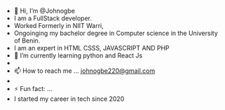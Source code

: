 - 👋 Hi, I’m @Johnogbe
-  I am a FullStack developer.
-  Worked Formerly in NIIT Warri,
-  Ongoinging my bachelor degree in Computer science in the University of Benin.
-  I am an expert in HTML CSSS, JAVASCRIPT AND PHP
- 🌱 I’m currently learning python and React Js
- 
- 📫 How to reach me ... johnogbe220@gmail.com
-
- ⚡ Fun fact: ...
- I started my career in tech since 2020

<!---
Johnogbe/Johnogbe is a ✨ special ✨ repository because its `README.md` (this file) appears on your GitHub profile.
You can click the Preview link to take a look at your changes.
--->
